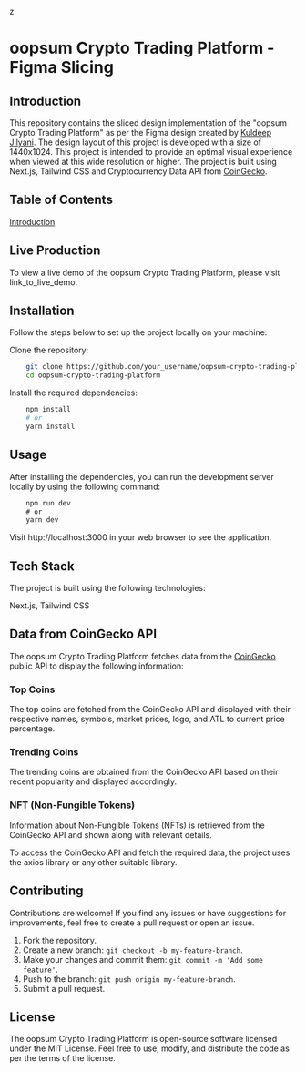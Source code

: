z

# oopsum Crypto Trading Platform - Figma Slicing

## Introduction

This repository contains the sliced design implementation of the "oopsum Crypto Trading Platform" as per the Figma design created by [Kuldeep Jilyani](https://www.figma.com/community/file/1259776540007423754/Crypto-Trading-Platform---Web3). The design layout of this project is developed with a size of 1440x1024. This project is intended to provide an optimal visual experience when viewed at this wide resolution or higher. The project is built using Next.js, Tailwind CSS and Cryptocurrency Data API from [CoinGecko](https://www.coingecko.com/en/api/documentation).

## Table of Contents

[Introduction](#Introduction)

## Live Production

To view a live demo of the oopsum Crypto Trading Platform, please visit link_to_live_demo.

## Installation

Follow the steps below to set up the project locally on your machine:

Clone the repository:

```bash
    git clone https://github.com/your_username/oopsum-crypto-trading-platform.git
    cd oopsum-crypto-trading-platform
```

Install the required dependencies:

```bash
    npm install
    # or
    yarn install
```

## Usage

After installing the dependencies, you can run the development server locally by using the following command:

```javascript
    npm run dev
    # or
    yarn dev
```

Visit http://localhost:3000 in your web browser to see the application.

## Tech Stack

The project is built using the following technologies:

Next.js, Tailwind CSS

## Data from CoinGecko API

The oopsum Crypto Trading Platform fetches data from the [CoinGecko](https://www.coingecko.com/en/api/documentation) public API to display the following information:

### Top Coins

The top coins are fetched from the CoinGecko API and displayed with their respective names, symbols, market prices, logo, and ATL to current price percentage.

### Trending Coins

The trending coins are obtained from the CoinGecko API based on their recent popularity and displayed accordingly.

### NFT (Non-Fungible Tokens)

Information about Non-Fungible Tokens (NFTs) is retrieved from the CoinGecko API and shown along with relevant details.

To access the CoinGecko API and fetch the required data, the project uses the axios library or any other suitable library.

## Contributing

Contributions are welcome! If you find any issues or have suggestions for improvements, feel free to create a pull request or open an issue.

1. Fork the repository.
2. Create a new branch: `git checkout -b my-feature-branch`.
3. Make your changes and commit them: `git commit -m 'Add some feature'`.
4. Push to the branch: `git push origin my-feature-branch`.
5. Submit a pull request.

## License

The oopsum Crypto Trading Platform is open-source software licensed under the MIT License. Feel free to use, modify, and distribute the code as per the terms of the license.
